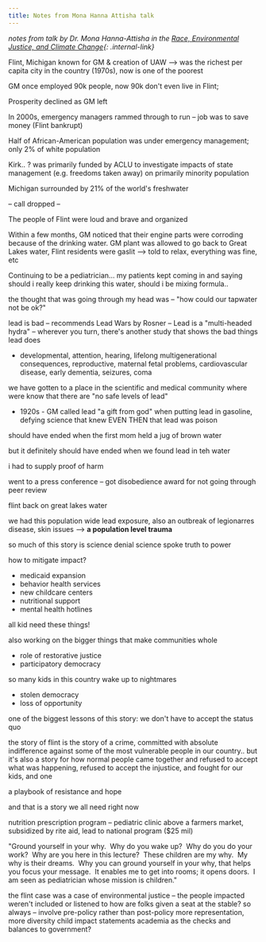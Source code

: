 ```yaml
---
title: Notes from Mona Hanna Attisha talk
---
```


_notes from talk by Dr. Mona Hanna-Attisha in the [Race, Environmental Justice, and Climate Change](/race_ej_cc_seminar/syllabusrejcc){: .internal-link}_

Flint, Michigan known for GM & creation of UAW --> was the richest per capita city in the country (1970s), now is one of the poorest

GM once employed 90k people, now 90k don't even live in Flint;

Prosperity declined as GM left

In 2000s, emergency managers rammed through to run  – job was to save money (Flint bankrupt)

Half of African-American population was under emergency management; only 2% of white population

Kirk.. ? was primarily funded by ACLU to investigate impacts of state management (e.g. freedoms taken away) on primarily minority population 

Michigan surrounded by 21% of the world's freshwater 

– call dropped – 

The people of Flint were loud and brave and organized

Within a few months, GM noticed that their engine parts were corroding because of the drinking water. GM plant was allowed to go back to Great Lakes water, Flint residents were gaslit --> told to relax, everything was fine, etc

Continuing to be a pediatrician… my patients kept coming in and saying should i really keep drinking this water, should i be mixing formula..

the thought that was going through my head was – "how could our tapwater not be ok?"

lead is bad – recommends Lead Wars by Rosner – Lead is a "multi-headed hydra" – wherever you turn, there's another study that shows the bad things lead does
- developmental, attention, hearing, lifelong multigenerational consequences, reproductive, maternal fetal problems, cardiovascular disease, early dementia, seizures, coma

we have gotten to a place in the scientific and medical community where were know that there are "no safe levels of lead"
- 1920s - GM called lead "a gift from god" when putting lead in gasoline, defying science that knew EVEN THEN that lead was poison

should have ended when the first mom held a jug of brown water

but it definitely should have ended when we found lead in teh water

i had to supply proof of harm

went to a press conference – got disobedience award for not going through peer review

flint back on great lakes water

we had this population wide lead exposure, also an outbreak of legionarres disease, skin issues --> **a population level trauma**

so much of this story is science denial
science spoke truth to power

how to mitigate impact?
- medicaid expansion
- behavior health services
- new childcare centers
- nutritional support
- mental health hotlines

all kid need these things!

also working on the bigger things that make communities whole
- role of restorative justice 
- participatory democracy

so many kids in this country wake up to nightmares
- stolen democracy
- loss of opportunity

one of the biggest lessons of this story: we don't have to accept the status quo

the story of flint is the story of a crime, committed with absolute indifference against some of the most vulnerable people in our country.. but it's also a story for how normal people came together and refused to accept what was happening, refused to accept the injustice, and fought for our kids, and one

a playbook of resistance and hope

and that is a story we all need right now

nutrition prescription program – pediatric clinic above a farmers market, subsidized by rite aid, lead to national program ($25 mil)

"Ground yourself in your why.  Why do you wake up?  Why do you do your work?  Why are you here in this lecture?  These children are my why.  My why is their dreams.  Why you can ground yourself in your why, that helps you focus your message.  It enables me to get into rooms; it opens doors.  I am seen as pediatrician whose mission is children."

the flint case was a case of environmental justice – the people impacted weren't included or listened to
how are folks given a seat at the stable?
so always – involve pre-policy rather than post-policy
more representation, more diversity
child impact statements
academia as the checks and balances to government?



